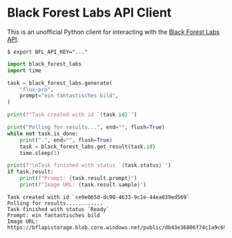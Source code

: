 # Black Forest Labs API Client

This is an unofficial Python client for interacting with the
[Black Forest Labs API](https://api.bfl.ml/).

```console
$ export BFL_API_KEY="..."
```

```python
import black_forest_labs
import time

task = black_forest_labs.generate(
    "flux-pro",
    prompt="ein fantastisches bild",
)

print(f"Task created with id `{task.id}`")

print("Polling for results...", end="", flush=True)
while not task.is_done:
    print(".", end="", flush=True)
    task = black_forest_labs.get_result(task.id)
    time.sleep(1)

print(f"\nTask finished with status `{task.status}`")
if task.result:
    print(f"Prompt: {task.result.prompt}")
    print(f"Image URL: {task.result.sample}")

```

<output>

```
Task created with id `ce9e065d-dc90-4633-9c1e-44ea839ed569`
Polling for results............
Task finished with status `Ready`
Prompt: ein fantastisches bild
Image URL: https://bflapistorage.blob.core.windows.net/public/db43e36806f74c1a9c6972127c9d71ea/sample.jpg
```

</output>
